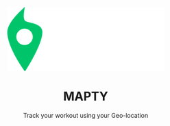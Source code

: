 <p align="center">
<img src="./logo.png" alt="Logo" />
</p>
<h1 align="center">MAPTY</h1>
<p align="center">
Track your workout using your Geo-location 
</p>
